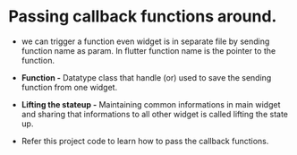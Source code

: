 # Passing callback functions around.

 * we can trigger a function even widget is in separate file by sending function name as param. In flutter function name is the pointer to the function.
 
 * **Function -** Datatype class that handle (or) used to save the sending function from one widget.

 * **Lifting the stateup -** Maintaining common informations in main widget and sharing that informations to all other widget is called lifting the state up.
 
 * Refer this project code to learn how to pass the callback functions.
